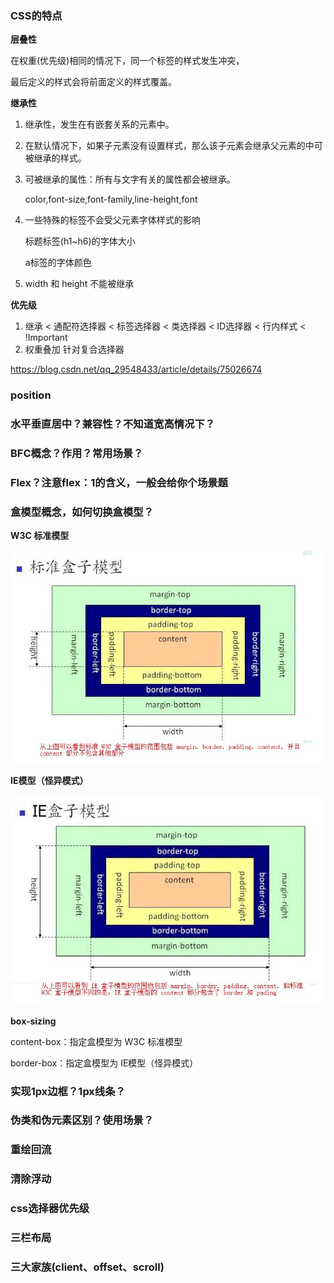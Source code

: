 ### CSS的特点

**层叠性**

在权重(优先级)相同的情况下，同一个标签的样式发生冲突，

最后定义的样式会将前面定义的样式覆盖。

**继承性**

1. 继承性，发生在有嵌套关系的元素中。

2. 在默认情况下，如果子元素没有设置样式，那么该子元素会继承父元素的中可被继承的样式。

3. 可被继承的属性：所有与文字有关的属性都会被继承。

   color,font-size,font-family,line-height,font

4. 一些特殊的标签不会受父元素字体样式的影响

   标题标签(h1~h6)的字体大小

   a标签的字体颜色

5. width 和 height 不能被继承

**优先级**

1. 继承 < 通配符选择器 < 标签选择器 < 类选择器 < ID选择器 < 行内样式 < !Important
2. 权重叠加 针对复合选择器

https://blog.csdn.net/qq_29548433/article/details/75026674

### position



### 水平垂直居中？兼容性？不知道宽高情况下？



### BFC概念？作用？常用场景？



### Flex？注意flex：1的含义，一般会给你个场景题



### 盒模型概念，如何切换盒模型？

**W3C 标准模型**

<img src="./img/标准盒子模型.jpeg" style="zoom: 67%;" />

**IE模型（怪异模式）**

<img src="./img/IE盒子模型.jpeg" style="zoom:75%;" />

**box-sizing**

content-box：指定盒模型为 W3C 标准模型

border-box：指定盒模型为 IE模型（怪异模式）

### 实现1px边框？1px线条？



### 伪类和伪元素区别？使用场景？



### 重绘回流



### 清除浮动



### css选择器优先级



### 三栏布局



### 三大家族(client、offset、scroll)